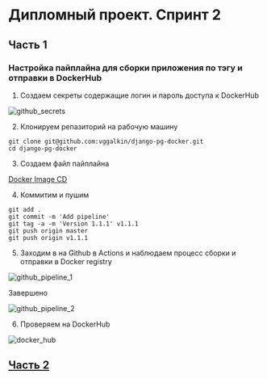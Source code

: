 # Дипломный проект. Спринт 2
## Часть 1
### Настройка пайплайна для сборки приложения по тэгу и отправки в DockerHub

1. Создаем секреты содержащие логин и пароль доступа к DockerHub

![github_secrets](https://user-images.githubusercontent.com/3630798/197543369-ff5e3fa8-1c64-484a-b488-252770217399.png)

2. Клонируем репазиторий на рабочую машину
```console
git clone git@github.com:vggalkin/django-pg-docker.git
cd django-pg-docker
```
3. Создаем файл пайплайна 

  [Docker Image CD](.github/workflows/docker_image_cd.yml)

4. Коммитим и пушим
```console
git add .
git commit -m 'Add pipeline'
git tag -a -m 'Version 1.1.1' v1.1.1
git push origin master
git push origin v1.1.1
```
5. Заходим в на Github в Actions и наблюдаем процесс сборки и отправки в Docker registry

![github_pipeline_1](https://user-images.githubusercontent.com/3630798/197549500-29d82d2a-3b79-4ee9-868b-1fa6e0960305.png)

Завершено

![github_pipeline_2](https://user-images.githubusercontent.com/3630798/197549621-3907e13c-63fa-4aea-8bcf-aa2438eb4268.png)

6. Проверяем на DockerHub

![docker_hub](https://user-images.githubusercontent.com/3630798/197550234-1196a53f-1fc8-44ee-8b2f-6d1f9471635e.png)

## [Часть 2](https://github.com/vggalkin/Helm-charts)
